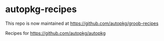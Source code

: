 autopkg-recipes
===============

This repo is now maintained at https://github.com/autopkg/groob-recipes

Recipes for https://github.com/autopkg/autopkg

